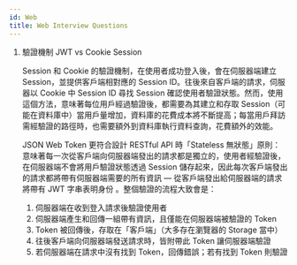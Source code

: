 ```yaml
---
id: Web
title: Web Interview Questions
---
```


1. 驗證機制 JWT vs Cookie Session

   Session 和 Cookie 的驗證機制，在使用者成功登入後，會在伺服器端建立 Session，並提供客戶端相對應的 Session ID。往後來自客戶端的請求，伺服器以 Cookie 中 Session ID 尋找 Session 確認使用者驗證狀態。然而，使用這個方法，意味著每位用戶經過驗證後，都需要為其建立和存取 Session（可能在資料庫中）當用戶量增加，資料庫的花費成本將不斷提高；每當用戶拜訪需經驗證的路徑時，也需要額外到資料庫執行資料查詢，花費額外的效能。

   JSON Web Token 更符合設計 RESTful API 時「Stateless 無狀態」原則：意味著每一次從客戶端向伺服器端發出的請求都是獨立的，使用者經驗證後，在伺服器端不會將用戶驗證狀態透過 Session 儲存起來，因此每次客戶端發出的請求都將帶有伺服器端需要的所有資訊 — 從客戶端發出給伺服器端的請求將帶有 JWT 字串表明身份 。整個驗證的流程大致會是：

   1. 伺服器端在收到登入請求後驗證使用者
   2. 伺服器端產生和回傳一組帶有資訊，且僅能在伺服器端被驗證的 Token
   3. Token 被回傳後，存取在「客戶端」（大多存在瀏覽器的 Storage 當中）
   4. 往後客戶端向伺服器端發送請求時，皆附帶此 Token 讓伺服器端驗證
   5. 若伺服器端在請求中沒有找到 Token，回傳錯誤；若有找到 Token 則驗證
